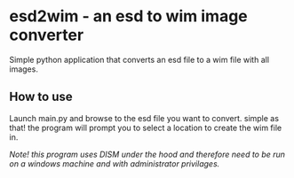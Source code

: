 # esd2wim - an esd to wim image converter

Simple python application that converts an esd file to a wim file with all images.

## How to use
Launch main.py and browse to the esd file you want to convert. simple as that!
the program will prompt you to select a location to create the wim file in.

*Note! this program uses DISM under the hood and therefore need to be run on a windows machine and with administrator privilages.*